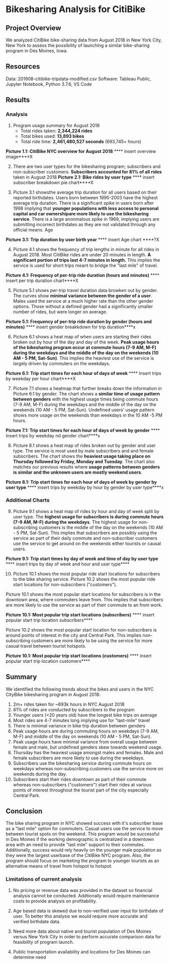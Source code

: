 # Bikesharing Analysis for CitiBike

## Project Overview
We analyzed CitiBike bike-sharing data from August 2018 in New York City, New York to assess the possibility of launching a similar bike-sharing program in Des Moines, Iowa. 

## Resources
Data: 201908-citibike-tripdata-modified.csv
Software: Tableau Public, Jupyter Notebook, Python 3.7.6, VS Code

## Results

### Analysis

1. Program usage summary for August 2018
    - Total rides taken: **2,344,224 rides**
    - Total bikes used: **13,893 bikes**
    - Total ride time: **2,461,480,527 seconds** (693,745+ hours)

**Picture 1.1: CitiBike NYC overview for August 2018**
**** insert overview image****X

2. There are two user types for the bikesharing program; subscribers and non-subscriber customers. **Subscribers accounted for 81% of all rides** taken in August 2018
**Picture 2.1: Bike rides by user type**
**** insert subscriber breakdown pie chart****X

3. Picture 3.1 showsthe average trip duration for all users based on their reported birthdates. Users born between 1995-2003 have the highest average trip duration. There is a significant spike in users born after 1998 implying that **younger populations with less access to personal capital and car ownershipare more likely to use the bikesharing service**. There is a large anonmalous spike in 1969, implying users are submitting incorrect birthdates as they are not validated through any official means. Age 

**Picture 3.1: Trip duration by user birth year**
**** insert Age chart ****?X

4. Picture 4.1 shows the frequency of trip lengths in minute for all rides in August 2018. Most CitiBike rides are under 20 minutes in length. **A significant portion of trips last 4-7 minutes in length.** This implies the service is used for short trips meant to bridge the "last mile" of travel. 

**Picture 4.1: Frequency of per-trip ride duration (hours and minutes)**
**** insert per trip duration chart****X

5. Picture 5.1 shows per-trip travel duration data browken out by gender. The curves show **minimal variance between the gender of a user**. Males used the service at a much higher rate than the other gender options. Those without a defined gender had a significantly smaller number of rides, but were longer on average.

**Picture 5.1: Frequency of per-trip ride duration by gender (hours and minutes)**
**** insert gender breakkdown for trip duration****x

6. Picture 6.1 shows a heat map of when users are starting their rides broken out by hour of the day and day of the week. **Peak usage hours of the bikesharing program occur at commute hours (7-9 AM, M-F) during the weekdays and the middle of the day on the weekends (10 AM - 5 PM, Sat-Sun)**. This implies the heaviest use of the service is largely driven by commuters on the weekdays.

**Picture 6.1: Trip start times for each hour of days of week**
**** Insert trips by weekday per hour chart****X

7. Picture 7.1 shows a heatmap that further breaks down the information in Picture 6.1 by gender. The chart shows a **similar time of usage pattern between genders** with the highest usage times being commute hours (7-9 AM, M-F) during the weekdays and the middle of the day on the weekends (10 AM - 5 PM, Sat-Sun). Undefined users' usage pattern shows more usage on the weekends than weekdays in the 10 AM -5 PM hours.

**Picture 7.1: Trip start times for each hour of days of week by gender**
**** Insert trips by weekday nd gender chart****x

8. Picture 8.1 shows a heat map of rides broken out by gender and user type. The service is most used by male subscribers and and female subscribers. The chart shows the **heaviest usage taking place on Thursday followed by Friday, Monday and Tuesday**. The chart also matches our previous results where **usage patterns between genders is similar and the unknown users are mostly weekend users**.

**Picture 8.1: Trip start times for each hour of days of week by gender by user type**
**** insert trips by weekday by hour by gender by user type****x

### Additional Charts

9. Picture 9.1 shows a heat map of rides by hour and day of week split by user type. The **highest usage for subscribers is during commute hours (7-9 AM, M-F) during the weekdays**. The highest usage for non-subscribing customers is the middle of the day on the weekends (10 AM - 5 PM, Sat-Sun). This implies that subscribers are possibly using the service as part of their daily commute and non-subscriber customers use the service to get around on the weekends either tourists or causal users.

**Picture 9.1: Trip start times by day of week and time of day by user type**
**** insert trips by day of week and hour and user type****

10. Picture 10.1 shows the most popular ride start locations for subscribers to the bike sharing service. Picture 10.2 shows the most popular ride start locations for non-subscribers ("customers").

Picture 10.1 shows the most popular start locations for subscribers is in the downtown area, where commuters leave from. This implies that subscribers are more likely to use the service as part of their commute to an from work.

**Picture 10.1: Most popular trip start locations (subscribers)**
**** insert popular start trip location subscribers****

Picture 10.2 shows the most popular start location for non-subscribers is around points of interest in the city and Central Park. This implies non-subscribing customers are more likely to be using the service for more casual travel between tourist hotspots.

**Picture 10.1: Most popular trip start locations (customers)**
**** insert popular start trip location customers****

## Summary
We identified the following trends about the bikes and users in the NYC CityBike bikesharing program in August 2018:
1. 2m+ rides taken for ~693k hours in NYC August 2018 
2. 81% of rides are conducted by subscribers to the program
3. Younger users (<20 years old) have the longest bike trips on average
4. Most rides are 4-7 minutes long implying use for "last-mile" travel
5. There is minimal variance in bike trip duration between genders
6. Peak usage hours are during commuting hours on weekdays (7-9 AM, M-F) and middle of the day on weekends (10 AM - 5 PM, Sat-Sun). 
7. Peak usage hours have minimal variance from overall usage between female and male, but undefined genders skew towards weekend usage.
8. Thursday has the heaviest usage amongst males and females. Male and female subscribers are more likely to use during the weekdays.
9. Subscribers use the bikesharing service during commute hours on weekdays whereas non-subscribing customers use the service more on weekends during the day.
10. Subscribers start their rides downtown as part of their commute whereas non-subscribers ("customers") start their rides at various points of interest throughout the tourist part of the city especially Central Park.

## Conclusion
The bike sharing program in NYC showed success with it's subscriber base as a "last mile" option for commuters. Casual users use the service to move between tourist spots on the weekend. This program would be successful in Des Moines if the working demographic is centralized in a downtown area with an need to provide "last mile" support to their commutes. Additionally, success would rely heavily on the younger male population as they were the largest userbase of the CitiBike NYC program. Also, the program should focus on marketing the program to younger tourists as an alternative means of travel from hotspot to hotspot.

### Limitations of current analysis
1. No pricing or revenue data was provided in the dataset so financial analysis cannot be conducted. Addtionally would require maintenance costs to provide analysis on profitability.

2. Age based data is skewed due to non-verified user input for birthdate of user. To better this analysis we would require more accurate and verified birthdate data.

3. Need more data about native and tourist population of Des Moines versus New York City in order to perform accurate comparison data for feasibility of program launch. 

4. Public transportation availability and locations for Des Moines can determine need



